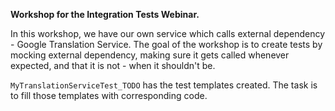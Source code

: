 **Workshop for the Integration Tests Webinar.**

In this workshop, we have our own service which calls external dependency - Google Translation Service. The goal of the workshop is to create tests by mocking external dependency, making sure it gets called whenever expected, and that it is not - when it shouldn't be.

`MyTranslationServiceTest_TODO` has the test templates created. The task is to fill those templates with corresponding code.
